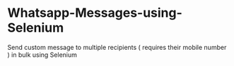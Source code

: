 # Whatsapp-Messages-using-Selenium
Send custom message to multiple recipients ( requires their mobile number ) in bulk using Selenium 
